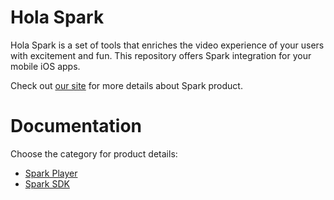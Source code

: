 # Hola Spark
Hola Spark is a set of tools that enriches the video experience of your users with excitement and fun.
This repository offers Spark integration for your mobile iOS apps.

Check out [our site](https://holaspark.com) for more details about Spark product.

# Documentation
Choose the category for product details:
- [Spark Player](spark_player/README.md)
- [Spark SDK](spark_sdk/README.md)
